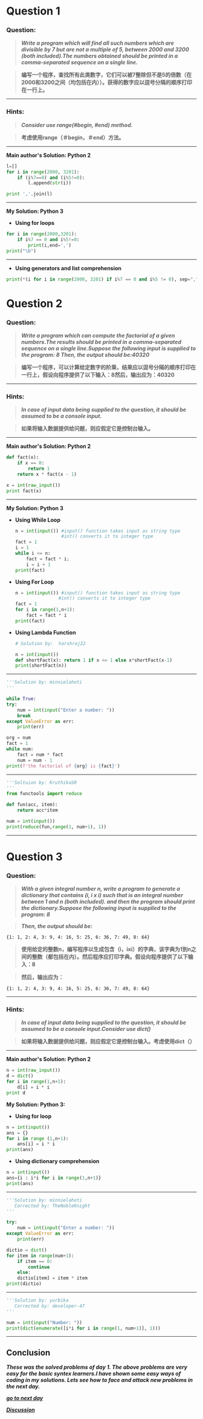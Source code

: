 # Question 1

### **Question:**

> **_Write a program which will find all such numbers which are divisible by 7 but are not a multiple of 5,
> between 2000 and 3200 (both included).The numbers obtained should be printed in a comma-separated sequence on a single line._**

> **编写一个程序，查找所有此类数字，它们可以被7整除但不是5的倍数（在2000和3200之间（均包括在内））。获得的数字应以逗号分隔的顺序打印在一行上。**

---

### Hints:

> **_Consider use range(#begin, #end) method._**

> **考虑使用range（＃begin，＃end）方法。**

---

**Main author's Solution: Python 2**

```python
l=[]
for i in range(2000, 3201):
    if (i%7==0) and (i%5!=0):
        l.append(str(i))

print ','.join(l)
```

---

**My Solution: Python 3**
- **Using for loops**

```python
for i in range(2000,3201):
    if i%7 == 0 and i%5!=0:
        print(i,end=',')
print("\b")
```

---
- **Using generators and list comprehension**

```python
print(*(i for i in range(2000, 3201) if i%7 == 0 and i%5 != 0), sep=",")
```
# Question 2

### **Question:**

> **_Write a program which can compute the factorial of a given numbers.The results should be printed in a comma-separated sequence on a single line.Suppose the following input is supplied to the program: 8
> Then, the output should be:40320_**

> **编写一个程序，可以计算给定数字的阶乘，结果应以逗号分隔的顺序打印在一行上，假设向程序提供了以下输入：8然后，输出应为：40320**

---

### Hints:

> **_In case of input data being supplied to the question, it should be assumed to be a console input._**

> **如果将输入数据提供给问题，则应假定它是控制台输入。**

---

**Main author's Solution: Python 2**

```python
def fact(x):
    if x == 0:
        return 1
    return x * fact(x - 1)

x = int(raw_input())
print fact(x)
```

---

**My Solution: Python 3**

- **Using While Loop**
  ```python
  n = int(input()) #input() function takes input as string type
                   #int() converts it to integer type
  fact = 1
  i = 1
  while i <= n:
      fact = fact * i;
      i = i + 1
  print(fact)
  ```
- **Using For Loop**
  ```python
  n = int(input()) #input() function takes input as string type
                  #int() converts it to integer type
  fact = 1
  for i in range(1,n+1):
      fact = fact * i
  print(fact)
  ```
- **Using Lambda Function**

  ```python
  # Solution by:  harshraj22

  n = int(input())
  def shortFact(x): return 1 if x <= 1 else x*shortFact(x-1)
  print(shortFact(n))

  ```
---
```python
'''Solution by: minnielahoti
'''

while True:
try:
    num = int(input("Enter a number: "))
    break
except ValueError as err:
    print(err)

org = num
fact = 1
while num:
    fact = num * fact
    num = num - 1
print(f'the factorial of {org} is {fact}')
```
---
```python
'''Soltuion by: KruthikaSR
'''
from functools import reduce

def fun(acc, item):
	return acc*item

num = int(input())
print(reduce(fun,range(1, num+1), 1))
```
---

# Question 3

### **Question:**

> **_With a given integral number n, write a program to generate a dictionary that contains (i, i x i) such that is an integral number between 1 and n (both included). and then the program should print the dictionary.Suppose the following input is supplied to the program: 8_**

> **_Then, the output should be:_**

```
{1: 1, 2: 4, 3: 9, 4: 16, 5: 25, 6: 36, 7: 49, 8: 64}
```

> **使用给定的整数n，编写程序以生成包含（i，ixi）的字典，该字典为1到n之间的整数（都包括在内）。然后程序应打印字典。假设向程序提供了以下输入：8**

> **然后，输出应为：**

```
{1: 1, 2: 4, 3: 9, 4: 16, 5: 25, 6: 36, 7: 49, 8: 64}
```

---

### Hints:

> **_In case of input data being supplied to the question, it should be assumed to be a console input.Consider use dict()_**

> **如果将输入数据提供给问题，则应假定它是控制台输入。考虑使用dict（）**

---

**Main author's Solution: Python 2**

```python
n = int(raw_input())
d = dict()
for i in range(1,n+1):
    d[i] = i * i
print d
```

**My Solution: Python 3:**

- **Using for loop**

```python
n = int(input())
ans = {}
for i in range (1,n+1):
    ans[i] = i * i
print(ans)
```

- **Using dictionary comprehension**

```python
n = int(input())
ans={i : i*i for i in range(1,n+1)}
print(ans)
```
---
```python
'''Solution by: minnielahoti
   Corrected by: TheNobleKnight 
'''

try:
    num = int(input("Enter a number: "))
except ValueError as err:
    print(err)

dictio = dict()
for item in range(num+1):
    if item == 0:
        continue
    else:
	dictio[item] = item * item
print(dictio)
```
---
```python
'''Solution by: yurbika
   Corrected by: developer-47
'''

num = int(input("Number: "))
print(dict(enumerate([i*i for i in range(1, num+1)], 1)))
```
---
## Conclusion

**_These was the solved problems of day 1. The above problems are very easy for the basic syntex learners.I have shown some easy ways of coding in my solutions. Lets see how to face and attack new problems in the next day._**

[**_go to next day_**](https://github.com/darkprinx/100-plus-Python-programming-exercises-extended/blob/master/Status/Day%202.md "Next Day")

[**_Discussion_**](https://github.com/darkprinx/100-plus-Python-programming-exercises-extended/issues/3)
